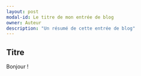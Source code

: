```yaml
---
layout: post
modal-id: Le titre de mon entrée de blog
owner: Auteur
description: "Un résumé de cette entrée de blog"
---
```

## Titre

Bonjour !

